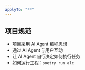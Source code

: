 ```yaml
---
applyTo: "**"
---
```

## 项目规范

- 项目采用 AI Agent 编程思想
- 通过 AI Agent 与用户互动
- 让 AI Agent 自行决定如何执行任务
- 如何运行工程：`poetry run alc`